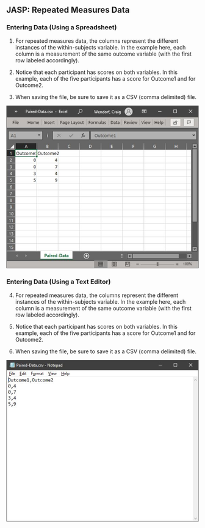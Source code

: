 ## JASP: Repeated Measures Data 

### Entering Data (Using a Spreadsheet)

1. For repeated measures data, the columns represent the different instances of the within-subjects variable. In the example here, each column is a measurement of the same outcome variable (with the first row labeled accordingly).

2. Notice that each participant has scores on both variables. In this example, each of the five participants has a score for Outcome1 and for Outcome2. 

3. When saving the file, be sure to save it as a CSV (comma delimited) file.

<p align="center"><kbd><img src="repeated1.png"></kbd></p>

### Entering Data (Using a Text Editor)

4. For repeated measures data, the columns represent the different instances of the within-subjects variable. In the example here, each column is a measurement of the same outcome variable (with the first row labeled accordingly).

5. Notice that each participant has scores on both variables. In this example, each of the five  participants has a score for Outcome1 and for Outcome2. 

6. When saving the file, be sure to save it as a CSV (comma delimited) file.

<p align="center"><kbd><img src="repeated2.png"></kbd></p>
